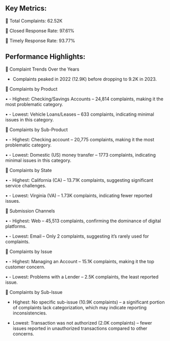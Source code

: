 Key Metrics:
--

📌 Total Complaints: 62.52K

📌 Closed Response Rate: 97.61%

📌 Timely Response Rate: 93.77%

Performance Highlights:
--

🔹 Complaint Trends Over the Years

  - Complaints peaked in 2022 (12.9K) before dropping to 9.2K in 2023.

🔹 Complaints by Product

•	- Highest: Checking/Savings Accounts – 24,814 complaints, making it the most problematic category. 

•	- Lowest: Vehicle Loans/Leases – 633 complaints, indicating minimal issues in this category.

🔹 Complaints by Sub-Product

•	- Highest: Checking account – 20,775 complaints, making it the most problematic category. 

•	- Lowest: Domestic (US) money transfer – 1773 complaints, indicating minimal issues in this category.
 
🔹 Complaints by State

•	- Highest: California (CA) – 13.71K complaints, suggesting significant service challenges.

•	- Lowest: Virginia (VA) – 1.73K complaints, indicating fewer reported issues.

🔹 Submission Channels

•	- Highest: Web – 45,513 complaints, confirming the dominance of digital platforms.

•	- Lowest: Email – Only 2 complaints, suggesting it’s rarely used for complaints.

🔹 Complaints by Issue

•	- Highest: Managing an Account – 15.1K complaints, making it the top customer concern.

•	- Lowest: Problems with a Lender – 2.5K complaints, the least reported issue.

🔹 Complaints by Sub-Issue

  - Highest: No specific sub-issue (10.9K complaints) – a significant portion of complaints lack categorization, which may indicate reporting inconsistencies.

  - Lowest: Transaction was not authorized (2.0K complaints) – fewer issues reported in unauthorized transactions compared to other concerns.

